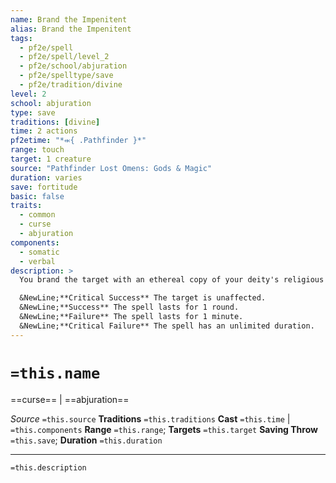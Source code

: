 ```yaml
---
name: Brand the Impenitent
alias: Brand the Impenitent
tags:
  - pf2e/spell
  - pf2e/spell/level_2
  - pf2e/school/abjuration
  - pf2e/spelltype/save
  - pf2e/tradition/divine
level: 2
school: abjuration
type: save
traditions: [divine]
time: 2 actions
pf2etime: "*⬺{ .Pathfinder }*"
range: touch
target: 1 creature
source: "Pathfinder Lost Omens: Gods & Magic"
duration: varies
save: fortitude
basic: false
traits:
  - common
  - curse
  - abjuration
components:
  - somatic
  - verbal
description: >
  You brand the target with an ethereal copy of your deity's religious symbol. This brand can't be hidden, but it is visible only to followers of your faith, who see it as clearly as a lit torch. Followers of your faith ignore the target's [[Concealed]] condition, if any, and the target gains a -1 status penalty to AC against attacks by followers of your faith. If the target is a follower of your deity in good standing, the spell fails.

  &NewLine;**Critical Success** The target is unaffected.
  &NewLine;**Success** The spell lasts for 1 round.
  &NewLine;**Failure** The spell lasts for 1 minute.
  &NewLine;**Critical Failure** The spell has an unlimited duration.
---
```

# `=this.name`
==curse== | ==abjuration==

*Source* `=this.source`
**Traditions** `=this.traditions`
**Cast** `=this.time` | `=this.components`
**Range** `=this.range`; **Targets** `=this.target`
**Saving Throw** `=this.save`; **Duration** `=this.duration`

***
`=this.description`
